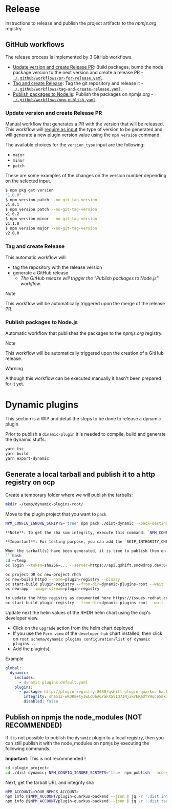 # Release

Instructions to release and publish the project artifacts to the _npmjs.org_ 
 registry.

## GitHub workflows

The release process is implemented by 3 GitHub workflows.

* [Update version and create Release PR](#update-version-and-create-release-pr): 
 Build packages, bump the node package version to the next version and create 
 a release PR - [`./.github/workflows/pr-for-release.yaml`](./.github/workflows/pr-for-release.yaml).
* [Tag and create Release](#tag-and-create-release): 
 Tag the git repository and release it - [`./.github/workflows/tag-and-create-release.yaml`](./.github/workflows/tag-and-create-release.yaml).
* [Publish packages to Node.js](#publish-packages-to-nodejs): 
 Publish the packages on npmjs.org - [`./.github/workflows/npm-publish.yaml`](./.github/workflows/npm-publish.yaml).


### Update version and create Release PR

Manual workflow that generates a PR with the version that will be released.
 This workflow will 
 [require as input](https://docs.github.com/en/actions/using-workflows/workflow-syntax-for-github-actions#onworkflow_dispatchinputs) 
 the type of version to be generated and will generate a new plugin version value 
 using the [`npm version` command](https://docs.npmjs.com/cli/v10/commands/npm-version).
 
The available choices for the `version_type` input are the following:

* `major`
* `minor`
* `patch`

These are some examples of the changes on the version number depending on the selected input.

```bash
$ npm pkg get version
"1.0.0"
$ npm version patch --no-git-tag-version
v1.0.1
$ npm version patch --no-git-tag-version
v1.0.2
$ npm version minor --no-git-tag-version
v1.1.0
$ npm version major --no-git-tag-version
v2.0.0
```


### Tag and create Release

This automatic workflow will:

* tag the repository with the release version
* generate a GitHub release
  * _The GitHub release will trigger the "Publish packages to Node.js" workflow._

> [!NOTE] 
> This workflow will be automatically triggered upon the merge of the release PR.


### Publish packages to Node.js

Automatic workflow that publishes the packages to the _npmjs.org_ registry.

> [!NOTE] 
> This workflow will be automatically triggered upon the creation of a GitHub release. 

> [!WARNING] 
> Although this workflow can be executed manually it hasn't been 
> prepared for it yet.


# Dynamic plugins

This section is a WIP and detail the steps to be done to release a dynamic plugin

Prior to publish a `dinamic-plugin` it is needed to compile, build and generate the dynamic stuffs:
```bash
yarn tsc
yarn build
yarn export-dynamic
```

## Generate a local tarball and publish it to a http registry on ocp

Create a temporary folder where we will publish the tarballs:

```bash
mkdir ~/temp/dynamic-plugins-root/
```

Move to the plugin project that you want to `pack`

```bash
NPM_CONFIG_IGNORE_SCRIPTS='true' npm pack ./dist-dynamic --pack-destination ~/temp/dynamic-plugins-root/

**Note**: To get the sha sum integrity, execute this command: `NPM_CONFIG_IGNORE_SCRIPTS='true' npm pack ./dist-dynamic --json | jq -r '.[0].integrity'`

**Important**: For testing purpose, you can add the `SKIP_INTEGRITY_CHECK` env variable to "true" to the `install-dynamic-plugins` initContainer !

When the tarball(s) have been generated, it is time to publish them on a HTTP registry
```bash
cd ~/temp
oc login --token=sha256~... --server=https://api.qshift.snowdrop.dev:6443

oc project OR oc new-project rhdh
oc new-build httpd --name=plugin-registry --binary
oc start-build plugin-registry --from-dir=dynamic-plugins-root --wait
oc new-app --image-stream=plugin-registry

to update the http registry as documented here https://issues.redhat.com/browse/RHIDP-1624
oc start-build plugin-registry --from-dir=dynamic-plugins-root --wait
```

Update next the helm values of the RHDH helm chart using the ocp's developer view.

- Click on the `upgrade` action from the helm chart deployed
- If you use the `Form view` of the `developer-hub` chart installed, then click on `root schema/dynamic plugins configuration/list of dynamic plugins ...`
- Add the plugin(s)

Example
```yaml
global:
  dynamic:
    includes:
      - dynamic-plugins.default.yaml
    plugins:
      - package: http://plugin-registry:8080/qshift-plugin-quarkus-backend-dynamic-dynamic-0.1.0.tgz
        integrity: sha512-wKDRm+tyJwCdDbAGYakXGV1Q7JNjikrERaUYYHqce5mki7yP2fAWJ4rFxKXgj/t1oRg0sZDIWeMS3MtvxuR5SA==
        disabled: false
```

## Publish on npmjs the node_modules (NOT RECOMMENDED)

If it is not possible to publish the `dynamic` plugin to a local registry, then you can still publish it with the node_modules on npmjs
by executing the following commands.

**Important**: This is not recommended !
```bash
cd <plugin_project> 
cd ./dist-dynamic; NPM_CONFIG_IGNORE_SCRIPTS='true' npm publish --access public
```

Next, get the tarball URL and integrity sha
```bash
NPM_ACCOUNT=<YOUR_NPMJS_ACCOUNT>
npm info @$NPM_ACCOUNT/plugin-quarkus-backend --json | jq -r '.dist.integrity'
npm info @$NPM_ACCOUNT/plugin-quarkus-backend --json | jq -r '.dist.tarball'
```